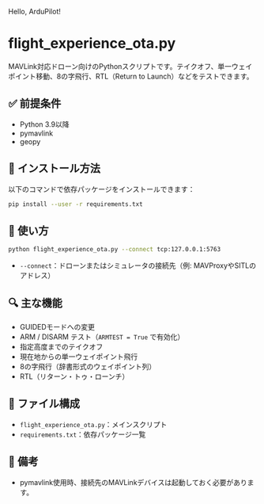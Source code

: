 Hello, ArduPilot!

# flight_experience_ota.py

MAVLink対応ドローン向けのPythonスクリプトです。テイクオフ、単一ウェイポイント移動、8の字飛行、RTL（Return to Launch）などをテストできます。

## ✅ 前提条件

- Python 3.9以降
- pymavlink
- geopy

## 🔧 インストール方法

以下のコマンドで依存パッケージをインストールできます：

```bash
pip install --user -r requirements.txt
```

## 🚀 使い方

```bash
python flight_experience_ota.py --connect tcp:127.0.0.1:5763
```

- `--connect`：ドローンまたはシミュレータの接続先（例: MAVProxyやSITLのアドレス）

## 🔍 主な機能

- GUIDEDモードへの変更
- ARM / DISARM テスト（`ARMTEST = True` で有効化）
- 指定高度までのテイクオフ
- 現在地からの単一ウェイポイント飛行
- 8の字飛行（辞書形式のウェイポイント列）
- RTL（リターン・トゥ・ローンチ）

## 📁 ファイル構成

- `flight_experience_ota.py`：メインスクリプト
- `requirements.txt`：依存パッケージ一覧

## 📝 備考

- pymavlink使用時、接続先のMAVLinkデバイスは起動しておく必要があります。